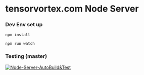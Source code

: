 # tensorvortex.com Node Server

### Dev Env set up

`npm install`

`npm run watch`


### Testing (master)

[![Node-Server-AutoBuild&Test](https://github.com/MingyaoLiu/tensorvortex.com-backend/actions/workflows/TestBuild.yml/badge.svg)](https://github.com/MingyaoLiu/tensorvortex.com-backend/actions/workflows/TestBuild.yml)
